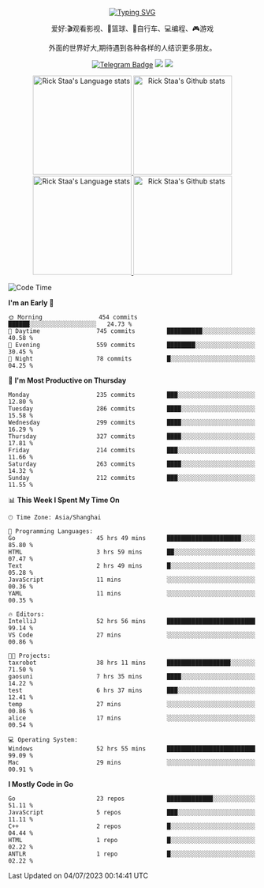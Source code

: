 <div align="center"> 

[![Typing SVG](https://readme-typing-svg.herokuapp.com?size=25&duration=2500&color=eeeeee&vCenter=true&width=200&height=40&lines=Hi+there+%F0%9F%91%8B%F0%9F%8F%BB;I'm+DanBai)](https://git.io/typing-svg)

爱好:🎬观看影视、🏀篮球、🚴自行车、💻编程、🎮游戏

外面的世界好大,期待遇到各种各样的人结识更多朋友。

[![Telegram Badge](https://img.shields.io/badge/-Telegram-blue?style=flat&logo=Telegram&logoColor=white)](https://t.me/danbai9420) 
[![](https://img.shields.io/badge/-Blog-brightgreen?style=flat&logo=Blogger&logoColor=white)](https://p00q.cn)
[![](https://img.shields.io/badge/-Email-red?style=flat&logo=Mail.Ru&logoColor=white)](mailto:danbai@88.com)
</div>

<!-- Light Mode -->
<div align="center"> 
<a href="https://github.com/anuraghazra/github-readme-stats#gh-light-mode-only">
<img height=200 src="https://github-readme-stats.vercel.app/api/top-langs/?username=danbai225&layout=compact&langs_count=10&hide_border=1&role=OWNER,COLLABORATOR#gh-light-mode-only" alt="Rick Staa's Language stats" />
</a>
<a href="https://github.com/anuraghazra/github-readme-stats#gh-light-mode-only">
<img height=200 src="https://github-readme-stats.vercel.app/api?username=danbai225&show_icons=true&count_private=true&line_height=28&hide_border=1&include_all_commits=true&card_width=450&role=OWNER,COLLABORATOR&exclude_repo=github-readme-stats#gh-light-mode-only" alt="Rick Staa's Github stats" />
</a>
</div>

<!-- Dark Mode -->
<div align="center"> 
<a href="https://github.com/anuraghazra/github-readme-stats#gh-dark-mode-only">
<img height=200 src="https://github-readme-stats.vercel.app/api/top-langs/?username=danbai225&layout=compact&langs_count=10&hide_border=1&role=OWNER,COLLABORATOR&theme=github_dark#gh-dark-mode-only" alt="Rick Staa's Language stats" />
</a>
<a href="https://github.com/anuraghazra/github-readme-stats#gh-dark-mode-only">
<img height=200 src="https://github-readme-stats.vercel.app/api?username=danbai225&show_icons=true&count_private=true&line_height=28&hide_border=1&include_all_commits=true&card_width=450&role=OWNER,COLLABORATOR&exclude_repo=github-readme-stats&theme=github_dark#gh-dark-mode-only" alt="Rick Staa's Github stats" />
</a>
</div>

<!--START_SECTION:waka-->
![Code Time](http://img.shields.io/badge/Code%20Time-541%20hrs%2027%20mins-blue)

**I'm an Early 🐤** 

```text
🌞 Morning                454 commits         ██████░░░░░░░░░░░░░░░░░░░   24.73 % 
🌆 Daytime                745 commits         ██████████░░░░░░░░░░░░░░░   40.58 % 
🌃 Evening                559 commits         ████████░░░░░░░░░░░░░░░░░   30.45 % 
🌙 Night                  78 commits          █░░░░░░░░░░░░░░░░░░░░░░░░   04.25 % 
```
📅 **I'm Most Productive on Thursday** 

```text
Monday                   235 commits         ███░░░░░░░░░░░░░░░░░░░░░░   12.80 % 
Tuesday                  286 commits         ████░░░░░░░░░░░░░░░░░░░░░   15.58 % 
Wednesday                299 commits         ████░░░░░░░░░░░░░░░░░░░░░   16.29 % 
Thursday                 327 commits         ████░░░░░░░░░░░░░░░░░░░░░   17.81 % 
Friday                   214 commits         ███░░░░░░░░░░░░░░░░░░░░░░   11.66 % 
Saturday                 263 commits         ████░░░░░░░░░░░░░░░░░░░░░   14.32 % 
Sunday                   212 commits         ███░░░░░░░░░░░░░░░░░░░░░░   11.55 % 
```


📊 **This Week I Spent My Time On** 

```text
🕑︎ Time Zone: Asia/Shanghai

💬 Programming Languages: 
Go                       45 hrs 49 mins      █████████████████████░░░░   85.80 % 
HTML                     3 hrs 59 mins       ██░░░░░░░░░░░░░░░░░░░░░░░   07.47 % 
Text                     2 hrs 49 mins       █░░░░░░░░░░░░░░░░░░░░░░░░   05.28 % 
JavaScript               11 mins             ░░░░░░░░░░░░░░░░░░░░░░░░░   00.36 % 
YAML                     11 mins             ░░░░░░░░░░░░░░░░░░░░░░░░░   00.35 % 

🔥 Editors: 
IntelliJ                 52 hrs 56 mins      █████████████████████████   99.14 % 
VS Code                  27 mins             ░░░░░░░░░░░░░░░░░░░░░░░░░   00.86 % 

🐱‍💻 Projects: 
taxrobot                 38 hrs 11 mins      ██████████████████░░░░░░░   71.50 % 
gaosuni                  7 hrs 35 mins       ████░░░░░░░░░░░░░░░░░░░░░   14.22 % 
test                     6 hrs 37 mins       ███░░░░░░░░░░░░░░░░░░░░░░   12.41 % 
temp                     27 mins             ░░░░░░░░░░░░░░░░░░░░░░░░░   00.86 % 
alice                    17 mins             ░░░░░░░░░░░░░░░░░░░░░░░░░   00.54 % 

💻 Operating System: 
Windows                  52 hrs 55 mins      █████████████████████████   99.09 % 
Mac                      29 mins             ░░░░░░░░░░░░░░░░░░░░░░░░░   00.91 % 
```

**I Mostly Code in Go** 

```text
Go                       23 repos            █████████████░░░░░░░░░░░░   51.11 % 
JavaScript               5 repos             ███░░░░░░░░░░░░░░░░░░░░░░   11.11 % 
C++                      2 repos             █░░░░░░░░░░░░░░░░░░░░░░░░   04.44 % 
HTML                     1 repo              █░░░░░░░░░░░░░░░░░░░░░░░░   02.22 % 
ANTLR                    1 repo              █░░░░░░░░░░░░░░░░░░░░░░░░   02.22 % 
```




 Last Updated on 04/07/2023 00:14:41 UTC
<!--END_SECTION:waka-->
